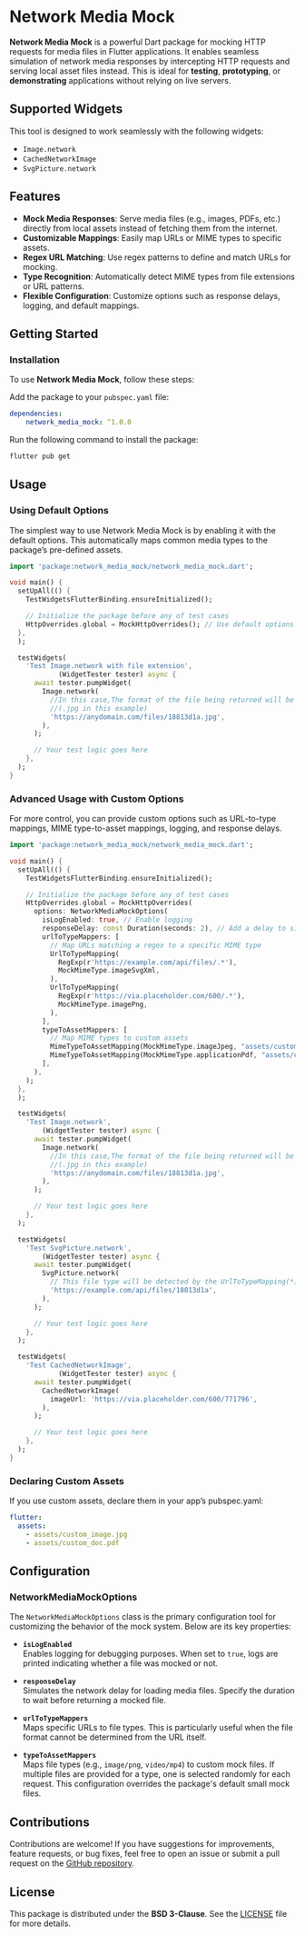 # **Network Media Mock**

**Network Media Mock** is a powerful Dart package for mocking HTTP requests for media files in Flutter applications. It enables seamless simulation of network media responses by intercepting HTTP requests and serving local asset files instead. This is ideal for **testing**, **prototyping**, or **demonstrating** applications without relying on live servers.


## **Supported Widgets**

This tool is designed to work seamlessly with the following widgets:

- `Image.network`
- `CachedNetworkImage`
- `SvgPicture.network`


## **Features**

- **Mock Media Responses**: Serve media files (e.g., images, PDFs, etc.) directly from local assets instead of fetching them from the internet.
- **Customizable Mappings**: Easily map URLs or MIME types to specific assets.
- **Regex URL Matching**: Use regex patterns to define and match URLs for mocking.
- **Type Recognition**: Automatically detect MIME types from file extensions or URL patterns.
- **Flexible Configuration**: Customize options such as response delays, logging, and default mappings.


## **Getting Started**

### **Installation**

To use **Network Media Mock**, follow these steps:

Add the package to your `pubspec.yaml` file:
```yaml
dependencies:
    network_media_mock: ^1.0.0
```
Run the following command to install the package:

```bash
flutter pub get
```

## **Usage**

### **Using Default Options**

The simplest way to use Network Media Mock is by enabling it with the default options. This automatically maps common media types to the package’s pre-defined assets.

```dart
import 'package:network_media_mock/network_media_mock.dart';

void main() {
  setUpAll(() {
    TestWidgetsFlutterBinding.ensureInitialized();

    // Initialize the package before any of test cases
    HttpOverrides.global = MockHttpOverrides(); // Use default options
  },
  );

  testWidgets(
    'Test Image.network with file extension',
            (WidgetTester tester) async {
      await tester.pumpWidget(
        Image.network(
          //In this case,The format of the file being returned will be determined from the extension.
          //(.jpg in this example)
          'https://anydomain.com/files/18813d1a.jpg',
        ),
      );

      // Your test logic goes here
    },
  );
}
```

### **Advanced Usage with Custom Options**

For more control, you can provide custom options such as URL-to-type mappings, MIME type-to-asset mappings, logging, and response delays.

```dart
import 'package:network_media_mock/network_media_mock.dart';

void main() {
  setUpAll(() {
    TestWidgetsFlutterBinding.ensureInitialized();

    // Initialize the package before any of test cases
    HttpOverrides.global = MockHttpOverrides(
      options: NetworkMediaMockOptions(
        isLogEnabled: true, // Enable logging
        responseDelay: const Duration(seconds: 2), // Add a delay to simulate network latency
        urlToTypeMappers: [
          // Map URLs matching a regex to a specific MIME type
          UrlToTypeMapping(
            RegExp(r'https://example.com/api/files/.*'),
            MockMimeType.imageSvgXml,
          ),
          UrlToTypeMapping(
            RegExp(r'https://via.placeholder.com/600/.*'),
            MockMimeType.imagePng,
          ),
        ],
        typeToAssetMappers: [
          // Map MIME types to custom assets
          MimeTypeToAssetMapping(MockMimeType.imageJpeg, "assets/custom_image.jpg"),
          MimeTypeToAssetMapping(MockMimeType.applicationPdf, "assets/custom_doc.pdf"),
        ],
      ),
    );
  },
  );

  testWidgets(
    'Test Image.network',
        (WidgetTester tester) async {
      await tester.pumpWidget(
        Image.network(
          //In this case,The format of the file being returned will be determined from the extension.
          //(.jpg in this example)
          'https://anydomain.com/files/18813d1a.jpg',
        ),
      );

      // Your test logic goes here
    },
  );

  testWidgets(
    'Test SvgPicture.network',
        (WidgetTester tester) async {
      await tester.pumpWidget(
        SvgPicture.network(
          // This file type will be detected by the UrlToTypeMapping(*) defined in options.
          'https://example.com/api/files/18813d1a',
        ),
      );

      // Your test logic goes here
    },
  );

  testWidgets(
    'Test CachedNetworkImage',
            (WidgetTester tester) async {
      await tester.pumpWidget(
        CachedNetworkImage(
          imageUrl: 'https://via.placeholder.com/600/771796',
        ),
      );

      // Your test logic goes here
    },
  );
}
```

### **Declaring Custom Assets**
If you use custom assets, declare them in your app’s pubspec.yaml:
```yaml
flutter:
  assets:
    - assets/custom_image.jpg
    - assets/custom_doc.pdf
```

## **Configuration**

### **NetworkMediaMockOptions**

The `NetworkMediaMockOptions` class is the primary configuration tool for customizing the behavior of the mock system. Below are its key properties:

- **`isLogEnabled`**  
  Enables logging for debugging purposes. When set to `true`, logs are printed indicating whether a file was mocked or not.

- **`responseDelay`**  
  Simulates the network delay for loading media files. Specify the duration to wait before returning a mocked file.

- **`urlToTypeMappers`**  
  Maps specific URLs to file types. This is particularly useful when the file format cannot be determined from the URL itself.

- **`typeToAssetMappers`**  
  Maps file types (e.g., `image/png`, `video/mp4`) to custom mock files. If multiple files are provided for a type, one is selected randomly for each request. This configuration overrides the package's default small mock files.

## **Contributions**

Contributions are welcome! If you have suggestions for improvements, feature requests, or bug fixes, feel free to open an issue or submit a pull request on the [GitHub repository](https://github.com/hosseinzare1/network-media-mock).

## **License**

This package is distributed under the **BSD 3-Clause**. See the [LICENSE](https://github.com/hosseinzare1/network-media-mock/blob/main/LICENSE) file for more details.